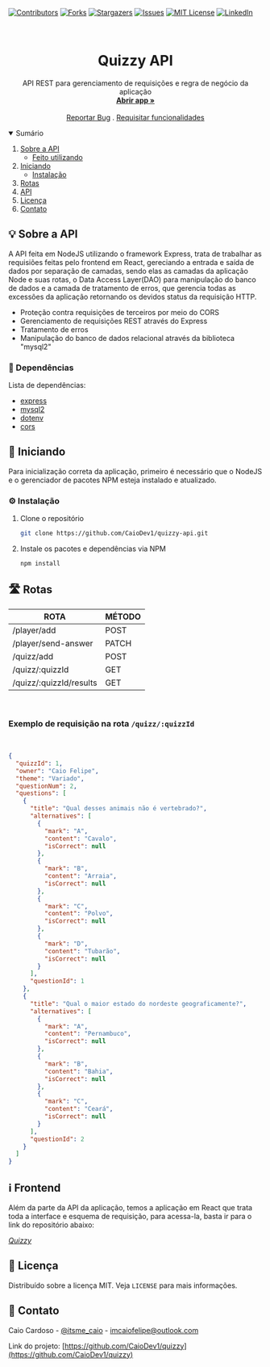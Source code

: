 [![Contributors][contributors-shield]][contributors-url]
[![Forks][forks-shield]][forks-url]
[![Stargazers][stars-shield]][stars-url]
[![Issues][issues-shield]][issues-url]
[![MIT License][license-shield]][license-url]
[![LinkedIn][linkedin-shield]][linkedin-url]


<!-- PROJECT LOGO -->
<br />
<p align="center">
  <h1 align="center">Quizzy API</h1>

  <p align="center">
    API REST para gerenciamento de requisições e regra de negócio da aplicação
    <br />
    <a href="https://caiodev1.github.io/quizzy/#/"><strong>Abrir app »</strong></a>
    <br />
    <br />
    <a href="https://github.com/CaioDev1/quizzy/issues">Reportar Bug</a>
    .
    <a href="https://github.com/CaioDev1/quizzy/issues">Requisitar funcionalidades</a>
  </p>
</p>



<!-- TABLE OF CONTENTS -->
<details open="open">
  <summary>Sumário</summary>
  <ol>
    <li>
      <a href="#sobre-o-projeto">Sobre a API</a>
      <ul>
        <li><a href="#feito-utilizando">Feito utilizando</a></li>
      </ul>
    </li>
    <li>
      <a href="#iniciando">Iniciando</a>
      <ul>
        <li><a href="#instalação">Instalação</a></li>
      </ul>
    </li>
    <li><a href="#rotas">Rotas</a></li>
    <li><a href="#mais-informações">API</a></li>
    <li><a href="#licença">Licença</a></li>
    <li><a href="#contato">Contato</a></li>
  </ol>
</details>



<!-- ABOUT THE PROJECT -->
<h2 id="sobre-o-projeto">💡 Sobre a API</h2>

A API feita em NodeJS utilizando o framework Express, trata de trabalhar as requisiões feitas pelo frontend em React, gereciando a entrada e saída de dados por separação de camadas,
sendo elas as camadas da aplicação Node e suas rotas, o Data Access Layer(DAO) para manipulação do banco de dados e a camada de tratamento de erros, que gerencia todas as excessões da aplicação
retornando os devidos status da requisição HTTP.

* Proteção contra requisições de terceiros por meio do CORS
* Gerenciamento de requisições REST através do Express
* Tratamento de erros
* Manipulação do banco de dados relacional através da biblioteca "mysql2"

<h3 id="feito-utilizando">🔧 Dependências</h3>

Lista de dependências:
* [express](https://www.npmjs.com/package/express)
* [mysql2](https://www.npmjs.com/package/mysql2)
* [dotenv](https://www.npmjs.com/package/dotenv)
* [cors](https://www.npmjs.com/package/cors)

<!-- GETTING STARTED -->
<h2 id="Iniciando">📖 Iniciando</h2>

Para inicialização correta da aplicação, primeiro é necessário que o NodeJS e o gerenciador de pacotes NPM esteja instalado e atualizado.

<h3 id="instalação">⚙ Instalação</h3>

1. Clone o repositório
   ```sh
   git clone https://github.com/CaioDev1/quizzy-api.git
   ```
2. Instale os pacotes e dependências via NPM
   ```sh
   npm install
   ```

<!-- ROUTES -->
<h2 id="rotas">🛣 Rotas</h2>
<table>
  <thead>
    <tr>
      <th>ROTA</th>
      <th>MÉTODO</th>
    </tr>
  </thead>
  <tbody>
    <tr>
      <td>/player/add</td>
      <td>POST</td>
    </tr>
    <tr>
      <td>/player/send-answer</td>
      <td>PATCH</td>
    </tr>
    <tr>
      <td>/quizz/add</td>
      <td>POST</td>
    </tr>
    <tr>
      <td>/quizz/:quizzId</td>
      <td>GET</td>
    </tr>
    <tr>
      <td>/quizz/:quizzId/results</td>
      <td>GET</td>
    </tr>
  </tbody>
</table>

</br>

### Exemplo de requisição na rota `/quizz/:quizzId`

</br>

```json
{
  "quizzId": 1,
  "owner": "Caio Felipe",
  "theme": "Variado",
  "questionNum": 2,
  "questions": [
    {
      "title": "Qual desses animais não é vertebrado?",
      "alternatives": [
        {
          "mark": "A",
          "content": "Cavalo",
          "isCorrect": null
        },
        {
          "mark": "B",
          "content": "Arraia",
          "isCorrect": null
        },
        {
          "mark": "C",
          "content": "Polvo",
          "isCorrect": null
        },
        {
          "mark": "D",
          "content": "Tubarão",
          "isCorrect": null
        }
      ],
      "questionId": 1
    },
    {
      "title": "Qual o maior estado do nordeste geograficamente?",
      "alternatives": [
        {
          "mark": "A",
          "content": "Pernambuco",
          "isCorrect": null
        },
        {
          "mark": "B",
          "content": "Bahia",
          "isCorrect": null
        },
        {
          "mark": "C",
          "content": "Ceará",
          "isCorrect": null
        }
      ],
      "questionId": 2
    }
  ]
}
```

<!-- USAGE EXAMPLES -->
<h2 id="mais-informações">ℹ Frontend</h2>

Além da parte da API da aplicação, temos a aplicação em React que trata toda a interface e esquema de requisição,
para acessa-la, basta ir para o link do repositório abaixo: 

_[Quizzy](https://github.com/CaioDev1/quizzy)_


<!-- LICENSE -->
<h2 id="licença">📜 Licença</h2>

Distribuído sobre a licença MIT. Veja `LICENSE` para mais informações.


<!-- CONTACT -->
<h2 id="contato">📩 Contato</h2>

Caio Cardoso - [@itsme_caio](https://instagram.com/itsme_caio) - imcaiofelipe@outlook.com

Link do projeto: [https://github.com/CaioDev1/quizzy](https://github.com/CaioDev1/quizzy)





<!-- MARKDOWN LINKS & IMAGES -->
<!-- https://www.markdownguide.org/basic-syntax/#reference-style-links -->
[contributors-shield]: https://img.shields.io/github/contributors/CaioDev1/quizzy-api.svg?style=for-the-badge
[contributors-url]: https://github.com/CaioDev1/quizzy-api/graphs/contributors
[forks-shield]: https://img.shields.io/github/forks/CaioDev1/quizzy-api.svg?style=for-the-badge
[forks-url]: https://github.com/CaioDev1/quizzy/network/members
[stars-shield]: https://img.shields.io/github/stars/CaioDev1/quizzy-api.svg?style=for-the-badge
[stars-url]: https://github.com/CaioDev1/quizzy-api/stargazers
[issues-shield]: https://img.shields.io/github/issues/CaioDev1/quizzy-api.svg?style=for-the-badge
[issues-url]: https://github.com/CaioDev1/quizzy-api/issues
[license-shield]: https://img.shields.io/github/license/CaioDev1/quizzy-api.svg?style=for-the-badge
[license-url]: https://github.com/CaioDev1/quizzy-api/blob/master/LICENSE.txt
[linkedin-shield]: https://img.shields.io/badge/-LinkedIn-black.svg?style=for-the-badge&logo=linkedin&colorB=555
[linkedin-url]: https://www.linkedin.com/in/caiodev1/
